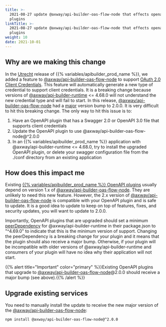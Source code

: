 ```yaml
---
title: >-
  2021-08-27 update @axway/api-builder-oas-flow-node that effects openapi
  plugins
linkTitle: >-
  2021-08-27 update @axway/api-builder-oas-flow-node that effects openapi
  plugins
weight: 10
date: 2021-10-01
---
```


## Why are we making this change

In the [Utrecht](/docs/release_notes/utrecht/) release of {{% variables/apibuilder_prod_name %}}, we added a feature to [@axway/api-builder-oas-flow-node](https://www.npmjs.com/package/@axway/api-builder-oas-flow-node) to support [OAuth 2.0 Client Credentials](/docs/developer_guide/credentials/configuring_credentials/oauth_2.0_credentials/). This feature will automatically generate a new type of credential to support client credentials. It is a breaking change because versions of [@axway/api-builder-runtime](https://www.npmjs.com/package/@axway/api-builder-runtime) <= 4.68.0 will not understand the new credential type and will fail to start. In this release, [@axway/api-builder-oas-flow-node](https://www.npmjs.com/package/@axway/api-builder-oas-flow-node) had a [major](https://semver.org/) version bump to 2.0.0. It is very difficult to hit this breaking change. The only way to hit this issue is to:

1. Have an OpenAPI plugin that has a Swagger 2.0 or OpenAPI 3.0 file that supports client credentials
1. Update the OpenAPI plugin to use @axway/api-builder-oas-flow-node@^2.0.0
1. In an {{% variables/apibuilder_prod_name %}} application with @axway/api-builder-runtime <= 4.68.0, try to install the upgraded OpenAPI plugin, or delete your swagger configuration file from the ./conf directory from an existing application

## How does this impact me

Existing [{{% variables/apibuilder_prod_name %}} OpenAPI plugins](/docs/how_to/create_a_plugin_from_openapi_files/) usually depend on version 1.x of [@axway/api-builder-oas-flow-node](https://www.npmjs.com/package/@axway/api-builder-oas-flow-node). They are unlikely to need this new feature. However, the 2.x version of [@axway/api-builder-oas-flow-node](https://www.npmjs.com/package/@axway/api-builder-oas-flow-node) is compatible with your OpenAPI plugin and is safe to update. It is a good idea to update to keep on top of features, fixes, and security updates, you will want to update to 2.0.0.

Importantly, OpenAPI plugins that are upgraded should set a minimum [peerDependency](https://nodejs.org/es/blog/npm/peer-dependencies) for @axway/api-builder-runtime in their package.json to "^4.69.0" to indicate that this is the minimum version of support. Changing the peerDependency is a breaking change for your plugin and it means that the plugin should also receive a major bump. Otherwise, if your plugin will be incompatible with older versions of @axway/api-builder-runtime and consumers of your plugin will have no idea why their application will not start.

{{% alert title="Important" color="primary" %}}Existing OpenAPI plugins that upgrade to [@axway/api-builder-oas-flow-node](https://www.npmjs.com/package/@axway/api-builder-oas-flow-node)@2.0.0 should receive a major bump (see above).{{% /alert %}}

## Upgrade existing services

You need to manually install the update to receive the new major version of the [@axway/api-builder-oas-flow-node](https://www.npmjs.com/package/@axway/api-builder-oas-flow-node):

```bash
npm install @axway/api-builder-oas-flow-node@^2.0.0
```
